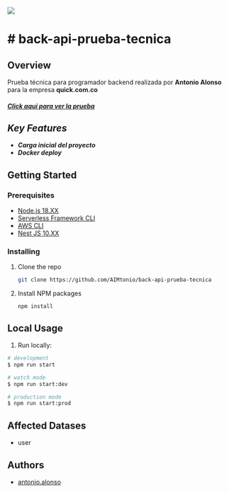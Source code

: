 
<img src="https://i.postimg.cc/28GB1G56/Banner.png"/><br>

<h1> # back-api-prueba-tecnica </h1>

## Overview
Prueba técnica para programador backend realizada por <b>Antonio Alonso</b> para la empresa <b>quick.com.co</b>

<a href="https://hackmd.io/@usy-c5j9SKS1vbbUaNzVvg/SJof5X-7Y"><h5>Click aqui para ver la prueba<h5></a>

## Key Features
- Carga inicial del proyecto
- Docker deploy

## Getting Started

### Prerequisites

- [Node.js 18.XX](https://nodejs.org/)
- [Serverless Framework CLI](https://www.serverless.com/framework/docs/getting-started/)
- [AWS CLI](https://docs.aws.amazon.com/cli/latest/userguide/cli-chap-install.html)
- [Nest JS 10.XX](https://nestjs.com/)

### Installing

1. Clone the repo
   ```sh
   git clone https://github.com/AIMtonio/back-api-prueba-tecnica
   ```
2. Install NPM packages
   ```
   npm install
   ```

## Local Usage
1. Run locally:

```bash
# development
$ npm run start

# watch mode
$ npm run start:dev

# production mode
$ npm run start:prod
```

<!-- ## Deploying -->
<!-- Pending -->

## Affected Datases
- user

## Authors

- [antonio.alonso](https://github.com/AIMtonio)